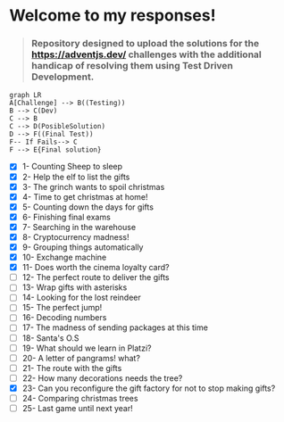 # Welcome to my responses!

>### Repository designed to upload the solutions for the https://adventjs.dev/ challenges with the additional handicap of resolving them using Test Driven Development.

```mermaid
graph LR
A[Challenge] --> B((Testing))
B --> C(Dev)
C --> B
C --> D(PosibleSolution)
D --> F((Final Test))
F-- If Fails--> C
F --> E{Final solution}
```

 - [x] 1- Counting Sheep to sleep
 - [x] 2- Help the elf to list the gifts
 - [x] 3- The grinch wants to spoil christmas
 - [x] 4- Time to get christmas at home!
 - [x] 5- Counting down the days for gifts
 - [x] 6- Finishing final exams
 - [x] 7- Searching in the warehouse
 - [x] 8- Cryptocurrency madness!
 - [x] 9- Grouping things automatically
 - [x] 10- Exchange machine
 - [x] 11- Does worth the cinema loyalty card?
 - [ ] 12- The perfect route to deliver the gifts
 - [ ] 13- Wrap gifts with asterisks
 - [ ] 14- Looking for the lost reindeer
 - [ ] 15- The perfect jump!
 - [ ] 16- Decoding numbers
 - [ ] 17- The madness of sending packages at this time
 - [ ] 18- Santa's O.S
 - [ ] 19- What should we learn in Platzi?
 - [ ] 20- A letter of pangrams! what?
 - [ ] 21- The route with the gifts
 - [ ] 22- How many decorations needs the tree?
 - [x] 23- Can you reconfigure the gift factory for not to stop making gifts?
 - [ ] 24- Comparing christmas trees
 - [ ] 25- Last game until next year!